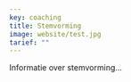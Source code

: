 ```yaml
---
key: coaching
title: Stemvorming
image: website/test.jpg
tarief: ""
---
```


Informatie over stemvorming...
